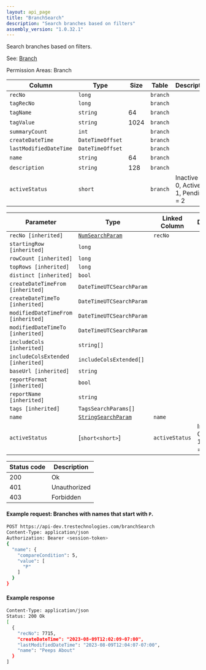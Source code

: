 ```yaml
---
layout: api_page
title: "BranchSearch"
description: "Search branches based on filters"
assembly_version: "1.0.32.1"
---
```


Search branches based on filters.

See: [Branch](Branch.html)

Permission Areas: Branch

| Column | Type | Size | Table | Description |
| ------ | ---- | ---- | ----- | ----------- |
| `recNo` | `long` |  | `branch` | 
| `tagRecNo` | `long` |  | `branch` | 
| `tagName` | `string` | 64 | `branch` | 
| `tagValue` | `string` | 1024 | `branch` | 
| `summaryCount` | `int` |  | `branch` | 
| `createDateTime` | `DateTimeOffset` |  | `branch` | 
| `lastModifiedDateTime` | `DateTimeOffset` |  | `branch` | 
| `name` | `string` | 64 | `branch` | 
| `description` | `string` | 128 | `branch` | 
| `activeStatus` | `short` |  | `branch` | Inactive = 0, Active = 1, Pending = 2

| Parameter | Type | Linked Column | Description |
| --------- | ---- | ------------- | ----------- |
| `recNo [inherited]` | [`NumSearchParam`](NumSearchParam) | `recNo` | 
| `startingRow [inherited]` | `long` |  | 
| `rowCount [inherited]` | `long` |  | 
| `topRows [inherited]` | `long` |  | 
| `distinct [inherited]` | `bool` |  | 
| `createDateTimeFrom [inherited]` | `DateTimeUTCSearchParam` |  | 
| `createDateTimeTo [inherited]` | `DateTimeUTCSearchParam` |  | 
| `modifiedDateTimeFrom [inherited]` | `DateTimeUTCSearchParam` |  | 
| `modifiedDateTimeTo [inherited]` | `DateTimeUTCSearchParam` |  | 
| `includeCols [inherited]` | `string[]` |  | 
| `includeColsExtended [inherited]` | `includeColsExtended[]` |  | 
| `baseUrl [inherited]` | `string` |  | 
| `reportFormat [inherited]` | `bool` |  | 
| `reportName [inherited]` | `string` |  | 
| `tags [inherited]` | `TagsSearchParams[]` |  | 
| `name` | [`StringSearchParam`](StringSearchParam) | `name` | 
| `activeStatus` | [`short<short>`] | `activeStatus` | Inactive = 0, Active = 1, Pending = 2

| Status code | Description |
| ----------- | ----------- |
| 200 | Ok |
| 401 | Unauthorized |
| 403 | Forbidden |

#### Example request: Branches with names that start with `P`.
```sh
POST https://api-dev.trestechnologies.com/branchSearch
Content-Type: application/json
Authorization: Bearer <session-token>
{
  "name": {
    "compareCondition": 5,
    "value": [
      "P"
    ]
  }
}
```

#### Example response
```sh
Content-Type: application/json
Status: 200 Ok
[
  {
    "recNo": 7715,
    "createDateTime": "2023-08-09T12:02:09-07:00",
    "lastModifiedDateTime": "2023-08-09T12:04:07-07:00",
    "name": "Peeps About"
  }
]
```

